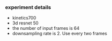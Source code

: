 ### experiment details
* kinetics700
* 3d resnet 50
* the number of input frames is 64
* downsampling rate is 2. Use every two frames
